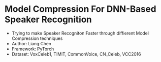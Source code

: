 # Model Compression For DNN-Based Speaker Recognition
* Trying to make Speaker Recogniton Faster through diffierent Model Compression techniques
* Author: Liang Chen
* Framework: PyTorch
* Dataset: VoxCeleb1, TIMIT, CommonVoice, CN_Celeb, VCC2016
